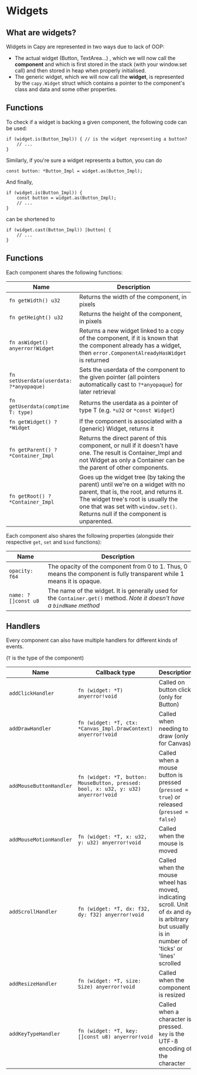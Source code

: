 # Widgets
## What are widgets?

Widgets in Capy are represented in two ways due to lack of OOP:
- The actual widget (Button, TextArea...) , which we will now call the **component** and which is first stored in the stack (with your window.set call) and then stored in heap when properly initialised.
- The generic widget, which we will now call the **widget**, is represented by the `capy.Widget` struct which contains a pointer to the component's class and data and some other properties.

## Functions

To check if a widget is backing a given component, the following code can be used:
```zig
if (widget.is(Button_Impl)) { // is the widget representing a button?
    // ...
}
```

Similarly, if you're sure a widget represents a button, you can do
```zig
const button: *Button_Impl = widget.as(Button_Impl);
```

And finally,
```zig
if (widget.is(Button_Impl)) {
    const button = widget.as(Button_Impl);
    // ...
}
```
can be shortened to
```zig
if (widget.cast(Button_Impl)) |button| {
    // ...
}
```

## Functions
Each component shares the following functions:

Name | Description
---- | -----------
`fn getWidth() u32` | Returns the width of the component, in pixels
`fn getHeight() u32` | Returns the height of the component, in pixels
`fn asWidget() anyerror!Widget` | Returns a new widget linked to a copy of the component, if it is known that the component already has a widget, then `error.ComponentAlreadyHasWidget` is returned
`fn setUserdata(userdata: ?*anyopaque)` | Sets the userdata of the component to the given pointer (all pointers automatically cast to `?*anyopaque`) for later retrieval
`fn getUserdata(comptime T: type)` | Returns the userdata as a pointer of type T (e.g. `*u32` or `*const Widget`)
`fn getWidget() ?*Widget` | If the component is associated with a (generic) Widget, returns it
`fn getParent() ?*Container_Impl` | Returns the direct parent of this component, or null if it doesn't have one. The result is Container_Impl and not Widget as only a Container can be the parent of other components.
`fn getRoot() ?*Container_Impl` | Goes up the widget tree (by taking the parent) until we're on a widget with no parent, that is, the root, and returns it. The widget tree's root is usually the one that was set with `window.set()`. Returns null if the component is unparented.

Each component also shares the following properties (alongside their respective `get`, `set` and `bind` functions):

Name | Description
---- | -----------
`opacity: f64` | The opacity of the component from 0 to 1. Thus, 0 means the component is fully transparent while 1 means it is opaque.
`name: ?[]const u8` | The name of the widget. It is generally used for the `Container.get()` method. *Note it doesn't have a `bindName` method*

## Handlers
Every component can also have multiple handlers for different kinds of events.

(`T` is the type of the component)

Name | Callback type | Description
---- | ------------- | -----------
`addClickHandler` | `fn (widget: *T) anyerror!void` | Called on button click (only for Button)
`addDrawHandler` | `fn (widget: *T, ctx: *Canvas_Impl.DrawContext) anyerror!void` | Called when needing to draw (only for Canvas)
`addMouseButtonHandler` | `fn (widget: *T, button: MouseButton, pressed: bool, x: u32, y: u32) anyerror!void` | Called when a mouse button is pressed (`pressed = true`) or released (`pressed = false`)
`addMouseMotionHandler` | `fn (widget: *T, x: u32, y: u32) anyerror!void` | Called when the mouse is moved
`addScrollHandler` | `fn (widget: *T, dx: f32, dy: f32) anyerror!void` | Called when the mouse wheel has moved, indicating scroll. Unit of `dx` and `dy` is arbitrary but usually is in number of 'ticks' or 'lines' scrolled
`addResizeHandler` | `fn (widget: *T, size: Size) anyerror!void` | Called when the component is resized
`addKeyTypeHandler` | `fn (widget: *T, key: []const u8) anyerror!void` | Called when a character is pressed. `key` is the UTF-8 encoding of the character
